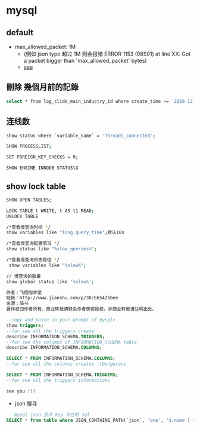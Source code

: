 # mysql

## default
- max_allowed_packet: 1M
  - (例如 json type 超过 1M 则会报错 ERROR 1153 (08S01) at line XX: Got a packet bigger than 'max_allowed_packet' bytes)
  - [see](http://blog.xuite.net/tolarku/blog/385615135-MySQL+%E9%8C%AF%E8%AA%A4+got+a+packet+bigger+than+%27max_allowed_packet%27+bytes+mysql)


## 刪除 幾個月前的記錄
```sh
select * from log_slide_main_industry_id where create_time >= '2018-12-31';
```

## 连线数
```sh
show status where `variable_name` = 'Threads_connected';
```

```sh
SHOW PROCESSLIST;
```

```sh
SET FOREIGN_KEY_CHECKS = 0;
```

```
SHOW ENGINE INNODB STATUS\G
```

## show lock table
```sh
SHOW OPEN TABLES;

LOCK TABLE t WRITE, t AS t1 READ;
UNLOCK TABLE
```

```sh
/*查看慢查询时间 */  
show variables like "long_query_time";默认10s

/*查看慢查询配置情况 */  
show status like "%slow_queries%";

/*查看慢查询日志路径 */  
 show variables like "%slow%";

// 慢查询的数量
show global status like '%slow%';

作者：飞翔咖啡馆
链接：http://www.jianshu.com/p/38cbb5426bee
來源：简书
著作权归作者所有。商业转载请联系作者获得授权，非商业转载请注明出处。
```

```sql
--copy and paste in your prompt of mysql>
show triggers;
--for see all the triggers create
describe INFORMATION_SCHEMA.TRIGGERS;
--for see the columns of INFORMATION_SCHEMA table
describe INFORMATION_SCHEMA.COLUMNS;

SELECT * FROM INFORMATION_SCHEMA.COLUMNS;
--for see all the columns creates :)Dangerous

SELECT * FROM INFORMATION_SCHEMA.TRIGGERS;
--for see all the triggers informations

see you !!!
```

- json 搜寻
```sql
-- mysql json 找寻 key 存在的 sql
SELECT * from table where JSON_CONTAINS_PATH(`json`, 'one', '$.name') = 1;
```